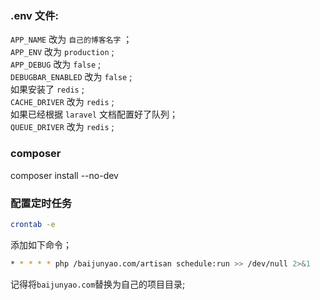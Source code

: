 ### .env 文件:  
`APP_NAME` 改为 `自己的博客名字` ；  
`APP_ENV` 改为 `production` ;  
`APP_DEBUG` 改为 `false` ;  
`DEBUGBAR_ENABLED` 改为 `false` ;  
如果安装了 `redis` ;  
`CACHE_DRIVER` 改为 `redis` ;  
如果已经根据 `laravel` 文档配置好了队列；  
`QUEUE_DRIVER` 改为 `redis` ;  
### composer
composer install --no-dev  
### 配置定时任务
```bash
crontab -e
```
添加如下命令；  
```bash
* * * * * php /baijunyao.com/artisan schedule:run >> /dev/null 2>&1
```
记得将`baijunyao.com`替换为自己的项目目录;